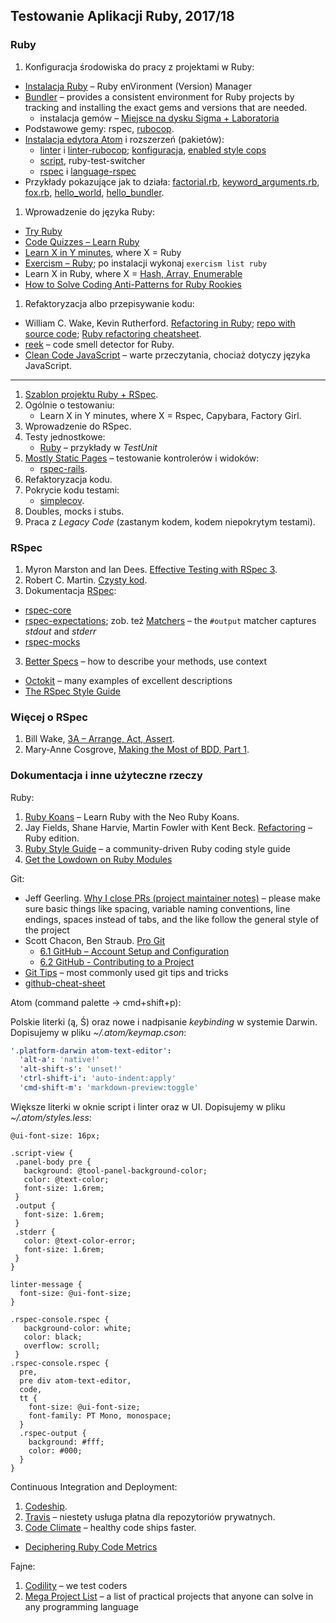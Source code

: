 ## Testowanie Aplikacji Ruby, 2017/18

### Ruby

1. Konfiguracja środowiska do pracy z projektami w Ruby:
  - [Instalacja Ruby](http://rvm.io/rvm) – Ruby enVironment (Version) Manager
  - [Bundler](http://bundler.io) – provides a consistent environment
    for Ruby projects by tracking and installing the exact gems and
    versions that are needed.
    - instalacja gemów – [Miejsce na dysku Sigma + Laboratoria](https://inf.ug.edu.pl/aktualizacje-serwera-sigma)
  - Podstawowe gemy: rspec, [rubocop](http://rubocop.readthedocs.io/en/latest/).
  - [Instalacja edytora Atom](https://atom.io) i rozszerzeń (pakietów):
    * [linter](https://github.com/steelbrain/linter) i
      [linter-rubocop](https://atom.io/packages/linter-rubocop);
      [konfiguracja](http://rubocop.readthedocs.io/en/latest/),
      [enabled style cops](https://github.com/bbatsov/rubocop/blob/master/config/enabled.yml)
    * [script](https://atom.io/packages/script), ruby-test-switcher
    * [rspec](https://atom.io/packages/rspec) i
      [language-rspec](https://atom.io/packages/language-rspec)
  - Przykłady pokazujące jak to działa:
    [factorial.rb](wyklady/1-Classes_Modules/factorial.rb),
    [keyword_arguments.rb](wyklady/1-Classes_Modules/keyword_arguments.rb),
    [fox.rb](wyklady/1-Classes_Modules/fox.rb),
    [hello_world](wyklady/2-Hello_Bundler/hello_world]),
    [hello_bundler](wyklady/2-Hello_Bundler/hello_bundler).
1. Wprowadzenie do języka Ruby:
  - [Try Ruby](http://tryruby.org)
  - [Code Quizzes – Learn Ruby](http://www.codequizzes.com/ruby)
  - [Learn X in Y minutes][5], where X = Ruby
  - [Exercism – Ruby](http://exercism.io/languages/ruby/about); po instalacji wykonaj `exercism list ruby`
  - Learn X in Ruby, where X = [Hash, Array, Enumerable](http://ruby-doc.org/core-2.4.2/)
  - [How to Solve Coding Anti-Patterns for Ruby Rookies](http://www.sitepoint.com/how-to-solve-coding-anti-patterns-for-ruby-rookies/)
1. Refaktoryzacja albo przepisywanie kodu:
  - William C. Wake, Kevin Rutherford.
   [Refactoring in Ruby](http://www.refactoringinruby.info);
   [repo with source code](https://github.com/kevinrutherford/rrwb-code);
   [Ruby refactoring cheatsheet](http://ghendry.net/refactor.html).
  - [reek](https://github.com/troessner/reek) – code smell detector for Ruby.
  - [Clean Code JavaScript](https://github.com/ryanmcdermott/clean-code-javascript) –
   warte przeczytania, chociaż dotyczy języka JavaScript.

---

1. [Szablon projektu Ruby + RSpec](https://github.com/egzamin/solutions-tar).
2. Ogólnie o testowaniu:<br>
   - Learn X in Y minutes, where X = Rspec, Capybara, Factory Girl.
3. Wprowadzenie do RSpec.
4. Testy jednostkowe:
   - [Ruby](https://github.com/ruby/ruby/tree/trunk/test/ruby) – przykłady w _TestUnit_
5. [Mostly Static Pages](https://github.com/rails4/mostly_static_pages5) –
   testowanie kontrolerów i widoków:
   - [rspec-rails](https://github.com/rspec/rspec-rails).
6. Refaktoryzacja kodu.
7. Pokrycie kodu testami:
   - [simplecov][8].
8. Doubles, mocks i stubs.
9. Praca z *Legacy Code* (zastanym kodem, kodem niepokrytym testami).


### RSpec

1. Myron Marston and Ian Dees.
  [Effective Testing with RSpec 3][3].
1. Robert C. Martin.
  [Czysty kod](http://helion.pl/ksiazki/czysty-kod-podrecznik-dobrego-programisty-robert-c-martin,czykov.htm).
2. Dokumentacja [RSpec](http://rspec.info/):
  - [rspec-core](https://github.com/rspec/rspec-core)
  - [rspec-expectations](https://github.com/rspec/rspec-expectations); zob. też
    [Matchers](http://www.rubydoc.info/github/rspec/rspec-expectations/RSpec/Matchers) –
    the `#output` matcher captures _stdout_ and _stderr_
  - [rspec-mocks](https://github.com/rspec/rspec-mocks)
3. [Better Specs](http://betterspecs.org) –
  how to describe your methods, use context
  - [Octokit](https://github.com/octokit/octokit.rb) –
  many examples of excellent descriptions
  - [The RSpec Style Guide](https://github.com/reachlocal/rspec-style-guide)

### Więcej o RSpec

1. Bill Wake, [3A – Arrange, Act, Assert](http://xp123.com/articles/3a-arrange-act-assert/).
1. Mary-Anne Cosgrove, [Making the Most of BDD, Part 1](https://webuild.envato.com/blog/making-the-most-of-bdd-part-1/).


### Dokumentacja i inne użyteczne rzeczy

Ruby:

1. [Ruby Koans](http://rubykoans.com/) – Learn Ruby with the Neo Ruby Koans.
2. Jay Fields, Shane Harvie, Martin Fowler with Kent Beck.
  [Refactoring](http://books.google.pl/books/about/Refactoring.html?id=6jyOUrJBJHAC) – Ruby edition.
3. [Ruby Style Guide](https://github.com/bbatsov/ruby-style-guide) – a community-driven Ruby coding style guide
4. [Get the Lowdown on Ruby Modules](https://www.sitepoint.com/get-the-low-down-on-ruby-modules/)


Git:

* Jeff Geerling.
  [Why I close PRs (project maintainer notes)](http://www.jeffgeerling.com/blog/2016/why-i-close-prs-oss-project-maintainer-notes) – please make sure basic things like spacing, variable naming conventions, line endings, spaces instead of tabs, and the like follow the general style of the project
* Scott Chacon, Ben Straub. [Pro Git](https://git-scm.com/book/en/v2)
  - [6.1 GitHub – Account Setup and Configuration](https://git-scm.com/book/en/v2/GitHub-Account-Setup-and-Configuration)
  - [6.2 GitHub - Contributing to a Project](https://git-scm.com/book/en/v2/GitHub-Contributing-to-a-Project)
* [Git Tips](https://github.com/git-tips/tips) – most commonly used git tips and tricks
* [github-cheat-sheet](http://git.io/sheet)


Atom (command palette -> cmd+shift+p):

Polskie literki (ą, Ś) oraz nowe i nadpisanie _keybinding_ w systemie Darwin.
Dopisujemy w pliku _~/.atom/keymap.cson_:

```yaml
'.platform-darwin atom-text-editor':
  'alt-a': 'native!'
  'alt-shift-s': 'unset!'
  'ctrl-shift-i': 'auto-indent:apply'
  'cmd-shift-m': 'markdown-preview:toggle'
```

Większe literki w oknie script i linter oraz w UI.
Dopisujemy w pliku _~/.atom/styles.less_:

```less
@ui-font-size: 16px;

.script-view {
 .panel-body pre {
   background: @tool-panel-background-color;
   color: @text-color;
   font-size: 1.6rem;
 }
 .output {
   font-size: 1.6rem;
 }
 .stderr {
   color: @text-color-error;
   font-size: 1.6rem;
 }
}

linter-message {
  font-size: @ui-font-size;
}

.rspec-console.rspec {
   background-color: white;
   color: black;
   overflow: scroll;
 }
.rspec-console.rspec {
  pre,
  pre div atom-text-editor,
  code,
  tt {
    font-size: @ui-font-size;
    font-family: PT Mono, monospace;
  }
  .rspec-output {
    background: #fff;
    color: #000;
  }
}
```

Continuous Integration and Deployment:

1. [Codeship](https://www.codeship.io/).
1. [Travis](https://travis-ci.org/) – niestety usługa płatna dla repozytoriów prywatnych.
1. [Code Climate](https://codeclimate.com/) – healthy code ships faster.
  - [Deciphering Ruby Code Metrics](http://blog.codeclimate.com/blog/2013/08/07/deciphering-ruby-code-metrics/)


Fajne:

1. [Codility](https://codility.com/) – we test coders
1. [Mega Project List](https://github.com/karan/Projects) –
  a list of practical projects that anyone can solve in any programming language



[1]: https://github.com/elizabrock/NSS-Syllabus-Spring-2013
[2]: http://rvm.io/rvm
[3]: https://pragprog.com/book/rspec3/effective-testing-with-rspec-3
[4]: http://www.tutorialspoint.com/ruby/
[5]: http://learnxinyminutes.com/docs/ruby/
[6]: http://tryruby.org/levels/1/challenges/0
[7]: https://www.codeschool.com/courses/testing-with-rspec
[8]: https://github.com/colszowka/simplecov
